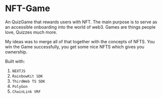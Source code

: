 # NFT-Game

An QuizGame that rewards users with NFT.
The main purpose is to serve as an accessible onboarding into the world of web3.
Games are things people love, Quizzes much more.

My ideas was to merge all of that together with the concepts of NFTS.
You win the Game successfully, you get some nice NFTS which gives you ownership.

Built with:
1. `NEXTJS`
2. `RainbowKit SDK`
3. `ThirdWeb TS SDK`
4. `PolyGon`
5. `ChainLink VRF`
